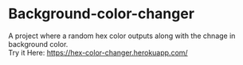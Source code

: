 # Background-color-changer
A project where a random hex color outputs along with the chnage in background color.\
Try it Here: https://hex-color-changer.herokuapp.com/
